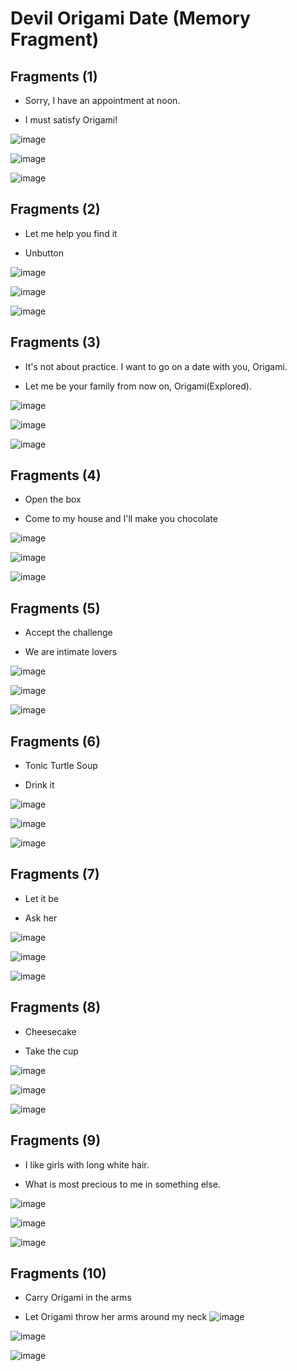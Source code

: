 # Devil Origami Date (Memory Fragment)

## Fragments (1)

- Sorry, I have an appointment at noon.

- I must satisfy Origami!

![image](https://user-images.githubusercontent.com/63496374/155440193-0bbee4f3-6880-4f42-8312-9633cab6ef70.png)

![image](https://user-images.githubusercontent.com/63496374/155440220-f72d701e-e457-44e1-b774-d743fefbcd13.png)

![image](https://user-images.githubusercontent.com/63496374/155440228-f75eae85-0777-40d1-8518-1fc5105b8c8d.png)

## Fragments (2)

- Let me help you find it

- Unbutton

![image](https://user-images.githubusercontent.com/63496374/155824740-2bd542c9-70b2-4390-8c16-d2bdf07a349f.png)

![image](https://user-images.githubusercontent.com/63496374/155440335-c6ed169f-967b-426b-a4f5-cf56591bc7f2.png)

![image](https://user-images.githubusercontent.com/63496374/155440369-8e26cb04-9e63-4953-8cca-333065c65355.png)

## Fragments (3)

- It's not about practice. I want to go on a date with you, Origami.

- Let me be your family from now on, Origami(Explored).

![image](https://user-images.githubusercontent.com/63496374/155440955-1611deff-1416-4b19-aa90-99f63ef68182.png)

![image](https://user-images.githubusercontent.com/63496374/155440965-7e427e09-3be9-40df-acda-a129da2a92d6.png)

![image](https://user-images.githubusercontent.com/63496374/155440977-028f8c0c-efc2-4227-a9ab-4d33dae693d7.png)

## Fragments (4)

- Open the box

- Come to my house and I'll make you chocolate

![image](https://user-images.githubusercontent.com/63496374/155440730-4965a90c-5868-4f9d-b22e-a1765eaa9790.png)

![image](https://user-images.githubusercontent.com/63496374/155440745-bd240bfc-0239-481a-87ea-a575249d43d3.png)

![image](https://user-images.githubusercontent.com/63496374/155440760-ca769224-8b30-4c8a-b52e-eeebce62d3e6.png)

## Fragments (5)

- Accept the challenge

- We are intimate lovers

![image](https://user-images.githubusercontent.com/63496374/155441186-24abd530-a664-4c32-b866-d69f65311aa2.png)

![image](https://user-images.githubusercontent.com/63496374/155441195-ecc9ca90-0d62-4d93-bd6e-b42f9be1b395.png)

![image](https://user-images.githubusercontent.com/63496374/155441202-6600db1a-06c1-4228-b79e-4f3266db1d39.png)

## Fragments (6)

- Tonic Turtle Soup

- Drink it

![image](https://user-images.githubusercontent.com/63496374/155441272-73e72921-f0cf-4d53-b7d4-77bcdb637acb.png)

![image](https://user-images.githubusercontent.com/63496374/155441284-f810332e-5deb-45ca-b73c-c851eba236ef.png)

![image](https://user-images.githubusercontent.com/63496374/155441293-62bea36f-def7-4d06-81f1-2414c3a46793.png)

## Fragments (7)

- Let it be

- Ask her

![image](https://user-images.githubusercontent.com/63496374/155441359-b3391d76-0e8d-4f37-825a-f4251b917154.png)

![image](https://user-images.githubusercontent.com/63496374/155441366-2c3299e8-38ae-4cf6-a05e-78626cf59e24.png)

![image](https://user-images.githubusercontent.com/63496374/155441377-f4c24aea-7c6b-4de7-a497-e6c33b1ed898.png)

## Fragments (8)

- Cheesecake

- Take the cup

![image](https://user-images.githubusercontent.com/63496374/155441479-55c166c0-12ff-49fb-8bf9-79c1ca6993f1.png)

![image](https://user-images.githubusercontent.com/63496374/155441486-ec03f09d-bbea-492f-89d9-287a9090a567.png)

![image](https://user-images.githubusercontent.com/63496374/155441492-840d554d-eb61-40da-8413-a66b5e320eab.png)

## Fragments (9)

- I like girls with long white hair.

- What is most precious to me in something else.

![image](https://user-images.githubusercontent.com/63496374/155441551-576eefbe-6c95-4112-8a72-1f3f54623f80.png)

![image](https://user-images.githubusercontent.com/63496374/155441580-c89858c1-e07e-4ec8-9d5c-db39fdc64239.png)

![image](https://user-images.githubusercontent.com/63496374/155441589-82b77fe3-da9f-40d8-bf07-82ab10da2a8c.png)

## Fragments (10)

- Carry Origami in the arms

- Let Origami throw her arms around my neck
![image](https://user-images.githubusercontent.com/63496374/155441632-7a8d6125-e468-4ac8-aebd-35dbde187c8a.png)

![image](https://user-images.githubusercontent.com/63496374/155441640-5cc31b35-2ae6-4715-bcbd-8867bf0493f3.png)

![image](https://user-images.githubusercontent.com/63496374/155441652-1719fb0c-c642-44a5-b86c-7253ddd327a4.png)




